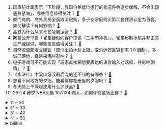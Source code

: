 1. 国家统计局表示「下阶段，我国价格低位运行的状况将会逐步缓解，不会出现通货紧缩」，哪些信息值得关注？ [:link:](https://www.zhihu.com/question/630265236)
2. 厦门岛内、岛外买房全面取消限购，多子女家庭购买第二套住房认定为首套，如何解读？有何影响？ [:link:](https://www.zhihu.com/question/630317984)
3. 高铁为什么从来不在凌晨运营？ [:link:](https://www.zhihu.com/question/629621988)
4. 网易公开举报「雀巢疑似向客户提供『二手制冰机』」，雀巢称制冰机并非由其生产或提供，哪些信息值得关注？ [:link:](https://www.zhihu.com/question/630142776)
5. 自然资源部发文建议「取消土拍地价上限，取消远郊区容积率 1.0 限制」，多城已落地，将带来哪些影响？ [:link:](https://www.zhihu.com/question/626502271)
6. 电子游戏可不可能实现「玩家直接把想要表达的语言输入对话框，并影响剧情」？ [:link:](https://www.zhihu.com/question/628394041)
7. 《水浒传》中梁山好汉最后混的还不错的有哪些？ [:link:](https://www.zhihu.com/question/629960904)
8. 想看不同地方的夕阳，能看看你相册里的夕阳吗？ [:link:](https://www.zhihu.com/question/630028819)
9. 冬天脸上干燥起皮用什么护肤品? [:link:](https://www.zhihu.com/question/626448636)
10. 23-24 赛季 NBA灰熊 107:134 湖人，如何评价这场比赛？ [:link:](https://www.zhihu.com/question/630267024)
<details>
<summary>11 ~ 20</summary>

11. 心理咨询技术及相关认知，应该对来访者保持「知识壁垒」吗？ [:link:](https://www.zhihu.com/question/629804470)
12. 你吃过哪些温暖又治愈的「美拉德风」美食？ [:link:](https://www.zhihu.com/question/629258071)
13. 天一冷就起床困难，有哪些适合早八人制作方便、吃完暖呼呼的早餐推荐？ [:link:](https://www.zhihu.com/question/629258154)
14. 办公室人群到底应该选择碎片化运动还是定期集中锻炼？ [:link:](https://www.zhihu.com/question/630021017)
15. 开高速为什么那么多人都喜欢各种超车变道，但实际上到达时间是差不多的呀？ [:link:](https://www.zhihu.com/question/629080147)
16. S13 总决赛 WBG 通过掷硬币获得优先选边权并选择蓝色方，这会对比赛产生哪些影响？ [:link:](https://www.zhihu.com/question/630295129)
17. 到底什么是职场中员工和领导的共同目标呢？ [:link:](https://www.zhihu.com/question/629941877)
18. 猫受欢迎主要是凭借「美貌」还是「性格」呢？ [:link:](https://www.zhihu.com/question/625148399)
19. 有什么神仙软件，一辈子都不想删掉? [:link:](https://www.zhihu.com/question/531406321)
20. 怎么能让平常素颜也能拥有好气色？ [:link:](https://www.zhihu.com/question/630033094)
</details>
<details>
<summary>21 ~ 30</summary>

21. S13 全球总决赛如果 Faker 夺冠了他会选择就此退役吗？ [:link:](https://www.zhihu.com/question/629950698)
22. 作为陪伴，养猫还是养狗？ [:link:](https://www.zhihu.com/question/628167918)
23. 普通人是否有必要花大量时间和精力去阅读世界名著？ [:link:](https://www.zhihu.com/question/629937375)
24. 《英雄联盟》S13世界赛决赛WBG如何做可以赢T1？ [:link:](https://www.zhihu.com/question/630017335)
25. 中超新军主帅「国足走到今天，恒大要负一半责任」，如何看待此评论？ [:link:](https://www.zhihu.com/question/630162623)
26. 如何评价龙蜥珀西芙为了讨水龙王开心，把自己变成美露莘的样子？ [:link:](https://www.zhihu.com/question/630122010)
27. 全屋灯具在欧普照明，雷士照明，松下照明，Yeelight里怎么选啊？ [:link:](https://www.zhihu.com/question/420533489)
28. 为什么芙宁娜能够扮演水神500年？ [:link:](https://www.zhihu.com/question/629863679)
29. 小程序短剧被贴上「2023 年最盈利赛道」标签，200 亿短剧生意为何突然爆火？ [:link:](https://www.zhihu.com/question/630121953)
30. 碳板跑鞋对普通马拉松跑者来说效果怎么样？ [:link:](https://www.zhihu.com/question/629323889)
</details>
<details>
<summary>31 ~ 40</summary>

31. 猪肉价格大降超 40%，业内称「四季度猪价不具备大幅上涨的基础」，猪价接下来将怎么走？ [:link:](https://www.zhihu.com/question/630149931)
32. 什么是精神摩擦？打工人的工资是一种变相的精神损失费吗？ [:link:](https://www.zhihu.com/question/630175273)
33. 老公是个公路骑行爱好者，有没有必要买 GoPro 记录骑行日常？ [:link:](https://www.zhihu.com/question/629432760)
34. 《甄嬛传》里面甄嬛和果郡王不算出轨（红杏出墙）吗？ [:link:](https://www.zhihu.com/question/629596433)
35. JDG 成为冲击全年大满贯路上的第四名失败者，如何评价他们 2023 年的全年表现？ [:link:](https://www.zhihu.com/question/630007897)
36. 2023 年 1—10 月商品房销售面积同比下降7.8%，如何看待这一变化？ [:link:](https://www.zhihu.com/question/630263622)
37. 秋冬季孩子皮肤容易干燥怎么办？ [:link:](https://www.zhihu.com/question/630164301)
38. 工信部回应中国光伏产能是否过剩「存在一定阶段性和结构性过剩风险，总体属于正常范围」，光伏产业现状如何？ [:link:](https://www.zhihu.com/question/630284209)
39. 央行表示支持有实力的金融科技力量进入评级市场，鼓励存量机构整合壮大，哪些信息值得关注？ [:link:](https://www.zhihu.com/question/630193459)
40. 土耳其计划向国际刑事法院起诉内塔尼亚胡，指控其在加沙地带实施种族灭绝，如何解读土耳其此举？ [:link:](https://www.zhihu.com/question/630285581)
</details>
<details>
<summary>41 ~ 50</summary>

41. 工作一段时间后，大部分人会出现「职场心霾」，如何从心理学角度看待这一状态？ [:link:](https://www.zhihu.com/question/630020658)
42. 11 月 15 日沪指震荡反弹涨 0.55%，汽车产业链多股涨停，如何看待今日行情？ [:link:](https://www.zhihu.com/question/630258311)
43. 10 月份社会消费品零售总额 43333 亿元，同比增长 7.6%，如何解读这一数据？ [:link:](https://www.zhihu.com/question/630261110)
44. 美国 10 月 CPI 好于预期，美元大跳水，人民币汇率盘中暴拉 370 点，拐点真的要来了？ [:link:](https://www.zhihu.com/question/630256615)
45. 11 月 16 日，世界杯预选赛中国男足首战客战泰国，你对本场比赛有何期待，中国队能进入 18 强吗？ [:link:](https://www.zhihu.com/question/630291236)
46. 为什么自己泡的茶总是苦涩难喝？有什么知道后泡茶变好喝的小技巧？ [:link:](https://www.zhihu.com/question/629711480)
47. 怎么减肥最快最有效? [:link:](https://www.zhihu.com/question/630043795)
48. 跑步运动中「破风」有作用吗？ [:link:](https://www.zhihu.com/question/354272585)
49. 工作中责任感的度在哪，抛弃多余责任感，会不会让工作变得没那么疲惫？ [:link:](https://www.zhihu.com/question/630020747)
50. 假如让你逃离工作、逃离职场去「gap year」，你打算如何安排？ [:link:](https://www.zhihu.com/question/630020779)
</details><details>
<summary>bilibili</summary>

</details>